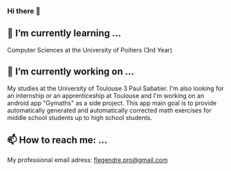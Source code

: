 ### Hi there 👋

<!--
**Chuxclub/Chuxclub** is a ✨ _special_ ✨ repository because its `README.md` (this file) appears on your GitHub profile.

Here are some ideas to get you started:

- 🔭 I’m currently working on ...
- 🌱 I’m currently learning ...
- 👯 I’m looking to collaborate on ...
- 🤔 I’m looking for help with ...
- 💬 Ask me about ...
- 📫 How to reach me: ...
- 😄 Pronouns: ...
- ⚡ Fun fact: ...
-->

## 🌱 I’m currently learning ...
Computer Sciences at the University of Poitiers (3rd Year)


## 🔭 I’m currently working on ...
My studies at the University of Toulouse 3 Paul Sabatier. I'm also looking for an internship or an apprenticeship at Toulouse and I'm working on an android app "Gymaths" as a side project. This app main goal is to provide automatically generated and automatically corrected math exercises for middle school students up to high school students.


## 📫 How to reach me: ...
My professional email adress: <a href="mailto:flegendre.pro@gmail.com">flegendre.pro@gmail.com</a>
